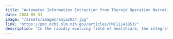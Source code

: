 ```yaml
---
title: "Automated Information Extraction from Thyroid Operation Narrative: A Comparative Study of GPT-4 and Fine-tuned KoELECTRA"
date: 2024-05-31
image: "/assets/images/amia2024.jpg"
link: "https://pmc.ncbi.nlm.nih.gov/articles/PMC11141853/"
description: "In the rapidly evolving field of healthcare, the integration of artificial intelligence (AI) has become a pivotal component in the automation of clinical workflows, ushering in a new era of efficiency and accuracy. This study focuses on the transformative capabilities of the fine-tuned KoELECTRA model in comparison to the GPT-4 model, aiming to facilitate automated information extraction from thyroid operation narratives. The current research landscape is dominated by traditional methods heavily reliant on regular expressions, which often face challenges in processing free-style text formats containing critical details of operation records, including frozen biopsy reports. Addressing this, the study leverages advanced natural language processing (NLP) techniques to foster a paradigm shift towards more sophisticated data processing systems. Through this comparative study, we aspire to unveil a more streamlined, precise, and efficient approach to document processing in the healthcare domain, potentially revolutionizing the way medical data is handled and analyzed."
---
```

